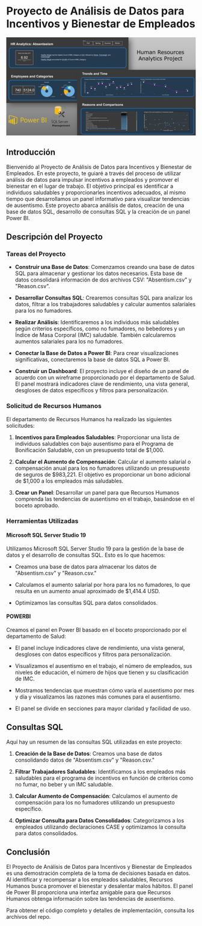 # Proyecto de Análisis de Datos para Incentivos y Bienestar de Empleados

[![absentism_project](absentism_project_readme.jpg)](#)

## Introducción

Bienvenido al Proyecto de Análisis de Datos para Incentivos y Bienestar de Empleados. En este proyecto, te guiaré a través del proceso de utilizar análisis de datos para impulsar incentivos a empleados y promover el bienestar en el lugar de trabajo. El objetivo principal es identificar a individuos saludables y proporcionarles incentivos adecuados, al mismo tiempo que desarrollamos un panel informativo para visualizar tendencias de ausentismo. Este proyecto abarca análisis de datos, creación de una base de datos SQL, desarrollo de consultas SQL y la creación de un panel Power BI.

## Descripción del Proyecto

### Tareas del Proyecto

- **Construir una Base de Datos**: Comenzamos creando una base de datos SQL para almacenar y gestionar los datos necesarios. Esta base de datos consolidará información de dos archivos CSV: "Absentism.csv" y "Reason.csv".

- **Desarrollar Consultas SQL**: Crearemos consultas SQL para analizar los datos, filtrar a los trabajadores saludables y calcular aumentos salariales para los no fumadores.

- **Realizar Análisis**: Identificaremos a los individuos más saludables según criterios específicos, como no fumadores, no bebedores y un Índice de Masa Corporal (IMC) saludable. También calcularemos aumentos salariales para los no fumadores.

- **Conectar la Base de Datos a Power BI**: Para crear visualizaciones significativas, conectaremos la base de datos SQL a Power BI.

- **Construir un Dashboard**: El proyecto incluye el diseño de un panel de acuerdo con un wireframe proporcionado por el departamento de Salud. El panel mostrará indicadores clave de rendimiento, una vista general, desgloses de datos específicos y filtros para personalización.

### Solicitud de Recursos Humanos

El departamento de Recursos Humanos ha realizado las siguientes solicitudes:

1. **Incentivos para Empleados Saludables**: Proporcionar una lista de individuos saludables con bajo ausentismo para el Programa de Bonificación Saludable, con un presupuesto total de $1,000.

2. **Calcular el Aumento de Compensación**: Calcular el aumento salarial o compensación anual para los no fumadores utilizando un presupuesto de seguros de $983,221. El objetivo es proporcionar un bono adicional de $1,000 a los empleados más saludables.

3. **Crear un Panel**: Desarrollar un panel para que Recursos Humanos comprenda las tendencias de ausentismo en el trabajo, basándose en el boceto aprobado.

### Herramientas Utilizadas

#### Microsoft SQL Server Studio 19

Utilizamos Microsoft SQL Server Studio 19 para la gestión de la base de datos y el desarrollo de consultas SQL. Esto es lo que hacemos:

- Creamos una base de datos para almacenar los datos de "Absentism.csv" y "Reason.csv."

- Calculamos el aumento salarial por hora para los no fumadores, lo que resulta en un aumento anual aproximado de $1,414.4 USD.

- Optimizamos las consultas SQL para datos consolidados.

#### POWERBI

Creamos el panel en Power BI basado en el boceto proporcionado por el departamento de Salud:

- El panel incluye indicadores clave de rendimiento, una vista general, desgloses con datos específicos y filtros para personalización.

- Visualizamos el ausentismo en el trabajo, el número de empleados, sus niveles de educación, el número de hijos que tienen y su clasificación de IMC.

- Mostramos tendencias que muestran cómo varía el ausentismo por mes y día y visualizamos las razones más comunes para el ausentismo.

- El panel se divide en secciones para mayor claridad y facilidad de uso.

## Consultas SQL

Aquí hay un resumen de las consultas SQL utilizadas en este proyecto:

1. **Creación de la Base de Datos**: Creamos una base de datos consolidando datos de "Absentism.csv" y "Reason.csv."

2. **Filtrar Trabajadores Saludables**: Identificamos a los empleados más saludables para el programa de incentivos en función de criterios como no fumar, no beber y un IMC saludable.

3. **Calcular Aumento de Compensación**: Calculamos el aumento de compensación para los no fumadores utilizando un presupuesto específico.

4. **Optimizar Consulta para Datos Consolidados**: Categorizamos a los empleados utilizando declaraciones CASE y optimizamos la consulta para datos consolidados.

## Conclusión

El Proyecto de Análisis de Datos para Incentivos y Bienestar de Empleados es una demostración completa de la toma de decisiones basada en datos. Al identificar y recompensar a los empleados saludables, Recursos Humanos busca promover el bienestar y desalentar malos hábitos. El panel de Power BI proporciona una interfaz amigable para que Recursos Humanos obtenga información sobre las tendencias de ausentismo.

Para obtener el código completo y detalles de implementación, consulta los archivos del repo.
